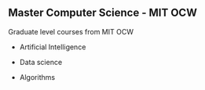 ## Master Computer Science - MIT OCW 
Graduate level courses from MIT OCW 

- Artificial Intelligence




- Data science 



- Algorithms 


